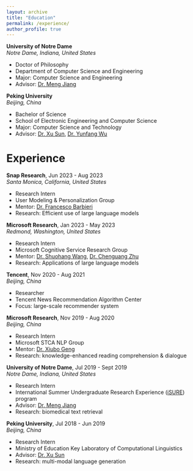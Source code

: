 ```yaml
---
layout: archive
title: "Education"
permalink: /experience/
author_profile: true
---
```


**University of Notre Dame**\
*Notre Dame, Indiana, United States*
- Doctor of Philosophy
- Department of Computer Science and Engineering
- Major: Computer Science and Engineering
- Advisor: [Dr. Meng Jiang](https://www.meng-jiang.com)

**Peking University**\
*Beijing, China*
- Bachelor of Science
- School of Electronic Engineering and Computer Science
- Major: Computer Science and Technology
- Advisor: [Dr. Xu Sun](http://xusun.org), [Dr. Yunfang Wu](https://cs.pku.edu.cn/info/1083/1300.htm)


Experience
======

**Snap Research**, Jun 2023 - Aug 2023\
*Santa Monica, California, United States*
- Research Intern
- User Modeling & Personalization Group
- Mentor: [Dr. Francesco Barbieri](https://fvancesco.github.io/)
- Research: Efficient use of large language models

**Microsoft Research**, Jan 2023 - May 2023\
*Redmond, Washington, United States*
- Research Intern
- Microsoft Cognitive Service Research Group
- Mentor: [Dr. Shuohang Wang](https://sites.google.com/site/shuohangsite/), [Dr. Chenguang Zhu](https://www.microsoft.com/en-us/research/people/chezhu/)
- Research: Applications of large language models

**Tencent**, Nov 2020 - Aug 2021\
*Beijing, China*
- Researcher
- Tencent News Recommendation Algorithm Center
- Focus: large-scale recommender system

**Microsoft Research**, Nov 2019 - Aug 2020\
*Beijing, China*
- Research Intern
- Microsoft STCA NLP Group
- Mentor: [Dr. Xiubo Geng](https://xiubo0211.github.io/)
- Research: knowledge-enhanced reading comprehension & dialogue

**University of Notre Dame**, Jul 2019 - Sept 2019\
*Notre Dame, Indiana, United States*
- Research Intern
- International Summer Undergraduate Research Experience ([iSURE](https://international.nd.edu/students-scholars/global-engagement-programs/summer-programs/isure/)) program
- Advisor: [Dr. Meng Jiang](http://www.meng-jiang.com)
- Research: biomedical text retrieval

**Peking University**, Jul 2018 - Jun 2019\
*Beijing, China*
- Research Intern
- Ministry of Education Key Laboratory of Computational Linguistics
- Advisor: [Dr. Xu Sun](http://xusun.org)
- Research: multi-modal language generation


